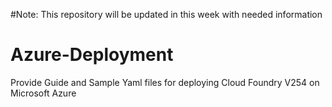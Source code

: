 #Note: This repository will be updated in this week with needed information

# Azure-Deployment
Provide Guide and Sample Yaml files for deploying Cloud Foundry V254 on Microsoft Azure
